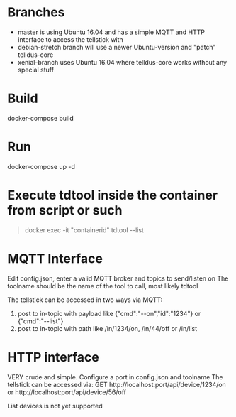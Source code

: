 # Branches

* master is using Ubuntu 16.04 and has a simple MQTT and HTTP interface to access the tellstick with
* debian-stretch branch will use a newer Ubuntu-version and "patch" telldus-core
* xenial-branch uses Ubuntu 16.04 where telldus-core works without any special stuff

# Build

docker-compose build

# Run

docker-compose up -d


# Execute tdtool inside the container from script or such

> docker exec -it "containerid" tdtool --list

# MQTT Interface

Edit config.json, enter a valid MQTT broker and topics to send/listen on
The toolname should be the name of the tool to call, most likely tdtool

The tellstick can be accessed in two ways via MQTT:

1. post to in-topic with payload like {"cmd":"--on","id":"1234"} or {"cmd":"--list"}
2. post to in-topic with path like /in/1234/on, /in/44/off or /in/list

# HTTP interface

VERY crude and simple. Configure a port in config.json and toolname
The tellstick can be accessed via:
GET http://localhost:port/api/device/1234/on or http://localhost:port/api/device/56/off

List devices is not yet supported
